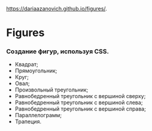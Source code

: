 https://dariaazanovich.github.io/figures/.

# Figures

### Создание фигур, используя CSS.

+ Квадрат;
+ Прямоугольник;
+ Круг;
+ Овал;
+ Произвольный треугольник;
+ Равнобедренный треугольник с вершиной сверху;
+ Равнобедренный треугольник с вершиной слева;
+ Равнобедренный треугольник с вершиной справа;
+ Параллелограмм;
+ Трапеция.
